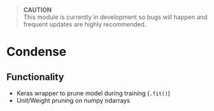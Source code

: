 > **CAUTION**  
> This module is currently in development so bugs will happen and frequent updates are highly recommended.

# Condense

## Functionality
- Keras wrapper to prune model during training (`.fit()`)
- Unit/Weight pruning on numpy ndarrays 
